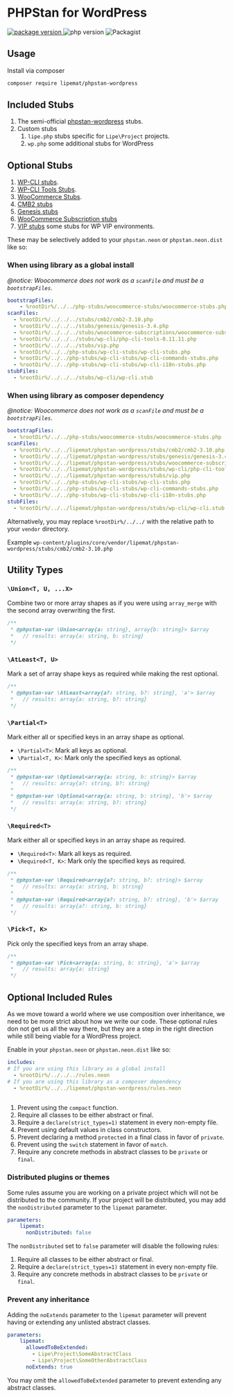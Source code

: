 # PHPStan for WordPress

<p>
<a href="https://github.com/lipemat/phpstan-wordpress/releases">
<img alt="package version" src="https://img.shields.io/packagist/v/lipemat/phpstan-wordpress.svg?label=version" />
</a>
    <img alt="php version" src="https://img.shields.io/packagist/php-v/lipemat/phpstan-wordpress.svg?color=brown" />
    <img alt="Packagist" src="https://img.shields.io/packagist/l/lipemat/wp-phpcs.svg">
</p>

## Usage

Install via composer

```bash
composer require lipemat/phpstan-wordpress
```

## Included Stubs
1. The semi-official <a href="https://github.com/szepeviktor/phpstan-wordpress">phpstan-wordpress</a> stubs.
2. Custom stubs
    1. `lipe.php` stubs specific for `Lipe\Project` projects.
    2. `wp.php` some additional stubs for WordPress

## Optional Stubs

1. <a href="https://github.com/php-stubs/wp-cli-stubs">WP-CLI stubs</a>.
2. <a href="https://github.com/lipemat/phpstan-wordpress/tree/master/stubs/wp-cli/php-cli-tools-0.11.11.php">WP-CLI Tools Stubs</a>.
3. <a href="https://github.com/php-stubs/woocommerce-stubs">WooCommerce Stubs</a>.
4. [CMB2 stubs](https://github.com/lipemat/phpstan-wordpress/tree/master/stubs/cmb2/)
5. [Genesis stubs](https://github.com/lipemat/phpstan-wordpress/tree/master/stubs/genesis/)
6. [WooCommerce Subscription stubs](https://github.com/lipemat/phpstan-wordpress/tree/master/stubs/woocommerce-subscriptions/)
7. [VIP stubs](https://github.com/lipemat/phpstan-wordpress/tree/master/stubs/vip.php) some stubs for WP VIP environments.

These may be selectively added to your `phpstan.neon` or `phpstan.neon.dist` like so:

### When using library as a global install

*@notice: Woocommerce does not work as a `scanFile` and must be a `bootstrapFiles`.*

```yml
bootstrapFiles:
    - %rootDir%/../../php-stubs/woocommerce-stubs/woocommerce-stubs.php
scanFiles:
  - %rootDir%/../../../stubs/cmb2/cmb2-3.10.php
  - %rootDir%/../../../stubs/genesis/genesis-3.4.php
  - %rootDir%/../../../stubs/woocommerce-subscriptions/woocommerce-subscriptions-4.7.php
  - %rootDir%/../../../stubs/wp-cli/php-cli-tools-0.11.11.php
  - %rootDir%/../../../stubs/vip.php
  - %rootDir%/../../php-stubs/wp-cli-stubs/wp-cli-stubs.php
  - %rootDir%/../../php-stubs/wp-cli-stubs/wp-cli-commands-stubs.php
  - %rootDir%/../../php-stubs/wp-cli-stubs/wp-cli-i18n-stubs.php
stubFiles:
  - %rootDir%/../../../stubs/wp-cli/wp-cli.stub
```

### When using library as composer dependency

*@notice: Woocommerce does not work as a `scanFile` and must be a `bootstrapFiles`.*

```yml
bootstrapFiles:
  - %rootDir%/../../php-stubs/woocommerce-stubs/woocommerce-stubs.php
scanFiles:
  - %rootDir%/../../lipemat/phpstan-wordpress/stubs/cmb2/cmb2-3.10.php
  - %rootDir%/../../lipemat/phpstan-wordpress/stubs/genesis/genesis-3.4.php
  - %rootDir%/../../lipemat/phpstan-wordpress/stubs/woocommerce-subscriptions/woocommerce-subscriptions-4.7.php
  - %rootDir%/../../lipemat/phpstan-wordpress/stubs/wp-cli/php-cli-tools-0.11.11.php
  - %rootDir%/../../lipemat/phpstan-wordpress/stubs/vip.php
  - %rootDir%/../../php-stubs/wp-cli-stubs/wp-cli-stubs.php
  - %rootDir%/../../php-stubs/wp-cli-stubs/wp-cli-commands-stubs.php
  - %rootDir%/../../php-stubs/wp-cli-stubs/wp-cli-i18n-stubs.php
stubFiles:
  - %rootDir%/../../lipemat/phpstan-wordpress/stubs/wp-cli/wp-cli.stub
```

Alternatively, you may replace `%rootDir%/../../` with the relative path to your `vendor` directory.

Example `wp-content/plugins/core/vendor/lipemat/phpstan-wordpress/stubs/cmb2/cmb2-3.10.php`

## Utility Types

### `\Union<T, U, ...X>`

Combine two or more array shapes as if you were using `array_merge` with the second array overwriting the first.

```php
/**
 * @phpstan-var \Union<array{a: string}, array{b: string}> $array
 *   // results: array{a: string, b: string}
 */
```
### `\AtLeast<T, U>`

Mark a set of array shape keys as required while making the rest optional.

```php
/**
 * @phpstan-var \AtLeast<array{a?: string, b?: string}, 'a'> $array
 *   // results: array{a: string, b?: string}
 */
```
### `\Partial<T>`

Mark either all or specified keys in an array shape as optional.

- `\Partial<T>`: Mark all keys as optional.
- `\Partial<T, K>`: Mark only the specified keys as optional.

```php
/**
 * @phpstan-var \Optional<array{a: string, b: string}> $array
 *   // results: array{a?: string, b?: string}
 * 
 * @phpstan-var \Optional<array{a: string, b: string}, 'b'> $array
 *   // results: array{a: string, b?: string}
 */
```
### `\Required<T>`

Mark either all or specified keys in an array shape as required.

- `\Required<T>`: Mark all keys as required.
- `\Required<T, K>`: Mark only the specified keys as required.

```php
/**
 * @phpstan-var \Required<array{a?: string, b?: string}> $array
 *   // results: array{a: string, b: string}
 *                                                            
 * @phpstan-var \Required<array{a?: string, b?: string}, 'b'> $array
 *   // results: array{a?: string, b: string}                                                  
 */
```
### `\Pick<T, K>`

Pick only the specified keys from an array shape.

```php
/**
 * @phpstan-var \Pick<array{a: string, b: string}, 'a'> $array
 *   // results: array{a: string}
 */
```

## Optional Included Rules

As we move toward a world where we use composition over inheritance, we need to be more strict about how we write our code.
These optional rules don not get us all the way there, but they are a step in the right direction while still being viable for a WordPress project.

Enable in your `phpstan.neon` or `phpstan.neon.dist` like so:

```yml
includes:
# If you are using this library as a global install
  - %rootDir%/../../../rules.neon
# If you are using this library as a composer dependency
  - %rootDir%/../../lipemat/phpstan-wordpress/rules.neon
  
```

1. Prevent using the `compact` function.
2. Require all classes to be either abstract or final.
3. Require a `declare(strict_types=1)` statement in every non-empty file.
4. Prevent using default values in class constructors.
5. Prevent declaring a method `protected` in a final class in favor of `private`.
6. Prevent using the `switch` statement in favor of `match`.
7. Require any concrete methods in abstract classes to be `private` or `final`.

### Distributed plugins or themes
Some rules assume you are working on a private project which will not be distributed to the community. 
If your project will be distributed, you may add the `nonDistributed` parameter to the `lipemat` parameter.

```yml
parameters:
    lipemat:
      nonDistributed: false
```
The `nonDistributed` set to `false` parameter will disable the following rules:
1. Require all classes to be either abstract or final.
2. Require a `declare(strict_types=1)` statement in every non-empty file.
3. Require any concrete methods in abstract classes to be `private` or `final`.

### Prevent any inheritance
Adding the `noExtends` parameter to the `lipemat` parameter will prevent having or extending any unlisted abstract classes. 

```yml
parameters:
    lipemat:
      allowedToBeExtended: 
        - Lipe\Project\SomeAbstractClass
        - Lipe\Project\SomeOtherAbstractClass
      noExtends: true
```

You may omit the `allowedToBeExtended` parameter to prevent extending any abstract classes.
